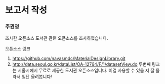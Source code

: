 # 보고서 작성



### 주권영

조사한 오픈소스
도서관 관련 오픈소스를 조사하였습니다.

오픈소스 링크
1. https://github.com/navasmdc/MaterialDesignLibrary.git
2. http://data.seoul.go.kr/dataList/OA-12764/F/1/datasetView.do 
두번째 링크는 서울시에서 무료로 제공한 도서관 오픈소스입니다. 이걸 사용할 수 있을 지 잘 몰라서 일단 올려봅니다!
